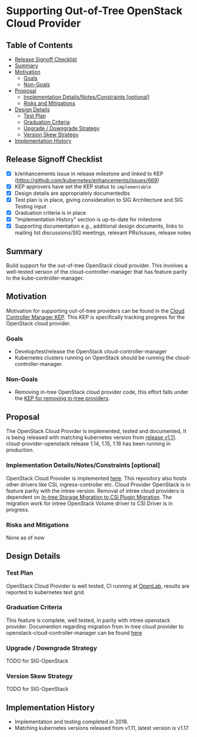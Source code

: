 # Supporting Out-of-Tree OpenStack Cloud Provider

## Table of Contents

<!-- toc -->
- [Release Signoff Checklist](#release-signoff-checklist)
- [Summary](#summary)
- [Motivation](#motivation)
  - [Goals](#goals)
  - [Non-Goals](#non-goals)
- [Proposal](#proposal)
  - [Implementation Details/Notes/Constraints [optional]](#implementation-detailsnotesconstraints-optional)
  - [Risks and Mitigations](#risks-and-mitigations)
- [Design Details](#design-details)
  - [Test Plan](#test-plan)
  - [Graduation Criteria](#graduation-criteria)
  - [Upgrade / Downgrade Strategy](#upgrade--downgrade-strategy)
  - [Version Skew Strategy](#version-skew-strategy)
- [Implementation History](#implementation-history)
<!-- /toc -->

## Release Signoff Checklist

- [X] k/enhancements issue in release milestone and linked to KEP (https://github.com/kubernetes/enhancements/issues/669)
- [X] KEP approvers have set the KEP status to `implementable`
- [X] Design details are appropriately documentedbs
- [X] Test plan is in place, giving consideration to SIG Architecture and SIG Testing input
- [X] Graduation criteria is in place
- [X] "Implementation History" section is up-to-date for milestone
- [X] Supporting documentation e.g., additional design documents, links to mailing list discussions/SIG meetings, relevant PRs/issues, release notes

## Summary

Build support for the out-of-tree OpenStack cloud provider. This involves a well-tested version of the cloud-controller-manager 
that has feature parity to the kube-controller-manager. 

## Motivation

Motivation for supporting out-of-tree providers can be found in the [Cloud Controller Manager KEP](/keps/sig-cloud-provider/20180530-cloud-controller-manager.md). 
This KEP is specifically tracking progress for the OpenStack cloud provider.

### Goals

* Develop/test/release the OpenStack cloud-controller-manager
* Kubernetes clusters running on OpenStack should be running the cloud-controller-manager.

### Non-Goals

* Removing in-tree OpenStack cloud provider code, this effort falls under the [KEP for removing in-tree providers](https://github.com/kubernetes/enhancements/blob/master/keps/sig-cloud-provider/20190125-removing-in-tree-providers.md).

## Proposal
The OpenStack Cloud Provider is implemented, tested and documented, It is being released with matching kubernetes version from [release v1.11](https://github.com/kubernetes/cloud-provider-openstack/releases). cloud-provider-openstack release 1.14, 1.15, 1.16 has been running in production.

### Implementation Details/Notes/Constraints [optional]
OpenStack Cloud Provider is implemented [here](https://github.com/kubernetes/cloud-provider-openstack/releases). This repository also hosts other drivers like CSI, ingress-controller etc. Cloud Provider OpenStack is in feature parity with the intree version. Removal of intree cloud providers is dependent on [In-tree Storage Migration to CSI Plugin Migration](https://github.com/kubernetes/design-proposals-archive/blob/master/storage/csi-migration.md). The migration work for intree OpenStack Volume driver to CSI Driver is in progress.

### Risks and Mitigations

None as of now
## Design Details

### Test Plan
OpenStack Cloud Provider is well tested, CI running at [OpenLab](https://github.com/theopenlab/openlab-zuul-jobs), results are reported to kubernetes test grid.

### Graduation Criteria

This feature is complete, well tested, in parity with intree openstack provider. Documention regarding migration from in-tree cloud provider to openstack-cloud-controller-manager can be found [here](https://github.com/kubernetes/cloud-provider-openstack/blob/master/docs/migrate-to-ccm-with-csimigration.md)

### Upgrade / Downgrade Strategy

TODO for SIG-OpenStack
 
### Version Skew Strategy

TODO for SIG-OpenStack

## Implementation History
- Implementation and testing completed in 2018.
- Matching kubernetes versions released from v1.11, latest version is v1.17.
